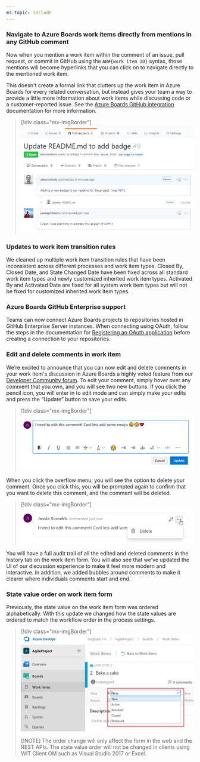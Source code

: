 ```yaml
---
ms.topic: include
---
```


### Navigate to Azure Boards work items directly from mentions in any GitHub comment

Now when you mention a work item within the comment of an issue, pull request, or commit in GitHub using the `AB#{work item ID}` syntax, those mentions will become hyperlinks that you can click on to navigate directly to the mentioned work item.

This doesn't create a formal link that clutters up the work item in Azure Boards for every related conversation, but instead gives your team a way to provide a little more information about work items while discussing code or a customer-reported issue. See the [Azure Boards GitHub integration](/azure/devops/boards/github/) documentation for more information.

> [!div class="mx-imgBorder"]
> ![Navigate to work items from mentions.](../../media/149_05.png)

### Updates to work item transition rules

We cleaned up multiple work item transition rules that have been inconsistent across different processes and work item types. Closed By, Closed Date, and State Changed Date have been fixed across all standard work item types and newly customized inherited work item types. Activated By and Activated Date are fixed for all system work item types but will not be fixed for customized inherited work item types.

### Azure Boards GitHub Enterprise support

Teams can now connect Azure Boards projects to repositories hosted in GitHub Enterprise Server instances. When connecting using OAuth, follow the steps in the documentation for [Registering an OAuth application](/azure/devops/boards/github/connect-to-github?view=azure-devops-2019) before creating a connection to your repositories.

### Edit and delete comments in work item

We’re excited to announce that you can now edit and delete comments in your work item's discussion in Azure Boards a highly voted feature from our [Developer Community forum](https://developercommunity.visualstudio.com/content/idea/365434/edit-comments-on-tickets-discussion.html). To edit your comment, simply hover over any comment that you own, and you wil­­l see two new buttons. If you click the pencil icon, you will enter in to edit mode and can simply make your edits and press the “Update” button to save your edits.

> [!div class="mx-imgBorder"]
> ![Edit comments in Discussion.](../../media/149_08.png)

When you click the overflow menu, you will see the option to delete your comment. Once you click this, you will be prompted again to confirm that you want to delete this comment, and the comment will be deleted.

> [!div class="mx-imgBorder"]
> ![Delete comments in Discussion.](../../media/149_09.png)

You will have a full audit trail of all the edited and deleted comments in the history tab on the work item form. You will also see that we’ve updated the UI of our discussion experience to make it feel more modern and interactive. In addition, we added bubbles around comments to make it clearer where individuals comments start and end.

### State value order on work item form

Previously, the state value on the work item form was ordered alphabetically. With this update we changed how the state values are ordered to match the workflow order in the process settings.

> [!div class="mx-imgBorder"]
> ![New state value order.](../../media/149_10.png)
> 
> [!NOTE]
> The order change will only affect the form in the web and the REST APIs. The state value order will not be changed in clients using WIT Client OM such as Visual Studio 2017 or Excel.